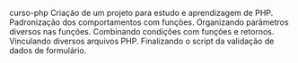 curso-php
Criação de um projeto para estudo e aprendizagem de PHP.
Padronização dos comportamentos com funções.
Organizando parâmetros diversos nas funções.
Combinando condições com funções e retornos.
Vinculando diversos arquivos PHP.
Finalizando o script da validação de dados de formulário.
